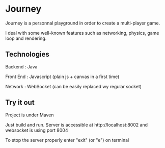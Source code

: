 # Journey

Journey is a personnal playground in order to create a multi-player game.

I deal with some well-known features such as networking, physics, game loop and rendering.

## Technologies

Backend : Java

Front End : Javascript (plain js + canvas in a first time)

Network : WebSocket (can be easily replaced wy regular socket)

## Try it out

Project is under Maven

Just build and run. Server is accessible at http://localhost:8002 and websocket is using port 8004

To stop the server properly enter "exit" (or "e") on terminal
